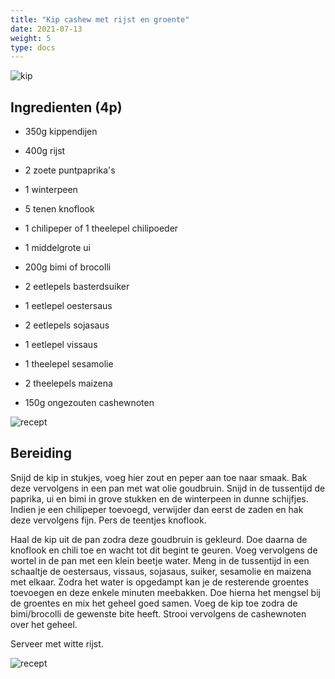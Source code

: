 ```yaml
---
title: "Kip cashew met rijst en groente"
date: 2021-07-13
weight: 5
type: docs
---
```


![kip](/recepten/kip_cashew_overview.jpg)
  
## Ingredienten (4p)
 * 350g kippendijen
 * 400g rijst
 * 2 zoete puntpaprika's
 * 1 winterpeen
 * 5 tenen knoflook
 * 1 chilipeper of 1 theelepel chilipoeder
 * 1 middelgrote ui
 * 200g bimi of brocolli
 
 * 2 eetlepels basterdsuiker
 * 1 eetlepel oestersaus
 * 2 eetlepels sojasaus
 * 1 eetlepel vissaus
 * 1 theelepel sesamolie
 * 2 theelepels maizena
 * 150g ongezouten cashewnoten
 
 ![recept](/recepten/kip_cashew_ingredients.jpg)
 
## Bereiding
Snijd de kip in stukjes, voeg hier zout en peper aan toe naar smaak. Bak deze vervolgens in een pan met wat olie goudbruin.
Snijd in de tussentijd de paprika, ui en bimi in grove stukken en de winterpeen in dunne schijfjes. Indien je een chilipeper toevoegd, verwijder dan eerst de zaden en hak deze vervolgens fijn. Pers de teentjes knoflook.

Haal de kip uit de pan zodra deze goudbruin is gekleurd. Doe daarna de knoflook en chili toe en wacht tot dit begint te geuren. Voeg vervolgens de wortel in de pan met een klein beetje water. Meng in de tussentijd in een schaaltje de oestersaus, vissaus, sojasaus, suiker, sesamolie en maizena met elkaar. Zodra het water is opgedampt kan je de resterende groentes toevoegen en deze enkele minuten meebakken. Doe hierna het mengsel bij de groentes en mix het geheel goed samen. Voeg de kip toe zodra de bimi/brocolli de gewenste bite heeft. Strooi vervolgens de cashewnoten over het geheel.

Serveer met witte rijst.

![recept](/recepten/kip_cashew_plating.jpg)
